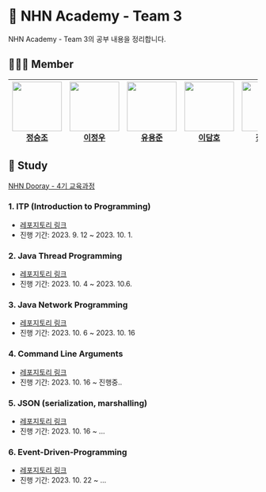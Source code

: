 # 🏫 NHN Academy - Team 3

NHN Academy - Team 3의 공부 내용을 정리합니다.


## 💁🏻‍♂️ Member

<div align="center">
  
| <a href="https://github.com/f1v3-dev"><img src="https://github.com/f1v3-dev.png" width="100px"><br>정승조</a> | <a href="https://github.com/P-C-Space"><img src="https://github.com/P-C-Space.png" width="100px"><br>이정우</a> | <a href="https://github.com/yooojun"><img src="https://github.com/yooojun.png" width="100px"><br>유용준</a> |<a href="https://github.com/damho-lee"><img src="https://github.com/damho-lee.png" width="100px"><br>이담호</a> |<a href ="https://github.com/Huni0819"> <img src ="https://github.com/Huni0819.png" width ="100px"><br>장재훈</a> | <a href="https://github.com/uasaha"><img src="https://github.com/uasaha.png" width="100px"><br>여운석(TA)</a>
|-----|-----|-----|----|-----|------|
  
</div>


## 📝 Study 

[NHN Dooray - 4기 교육과정](https://nhnacademy.dooray.com/share/pages/hXiFRg1ZQFKtwclWF4CufQ)

### 1. ITP (Introduction to Programming)
- [레포지토리 링크](https://github.com/NHN-Team-03/ITP)
- 진행 기간: 2023. 9. 12 ~ 2023. 10. 1.

### 2. Java Thread Programming
- [레포지토리 링크](https://github.com/NHN-Team-03/java-thread-programming)
- 진행 기간: 2023. 10. 4 ~ 2023. 10.6.

### 3. Java Network Programming
- [레포지토리 링크](https://github.com/NHN-Team-03/java-network-programming)
- 진행 기간: 2023. 10. 6 ~ 2023. 10. 16

### 4. Command Line Arguments
- [레포지토리 링크](https://github.com/NHN-Team-03/command-line-arguments)
- 진행 기간: 2023. 10. 16 ~ 진행중..


### 5. JSON (serialization, marshalling)
- [레포지토리 링크](https://github.com/NHN-Team-03/json)
- 진행 기간: 2023. 10. 16 ~ ...

### 6. Event-Driven-Programming
- [레포지토리 링크](https://github.com/NHN-Team-03/event-driven-programming)
- 진행 기간: 2023. 10. 22 ~ ...
